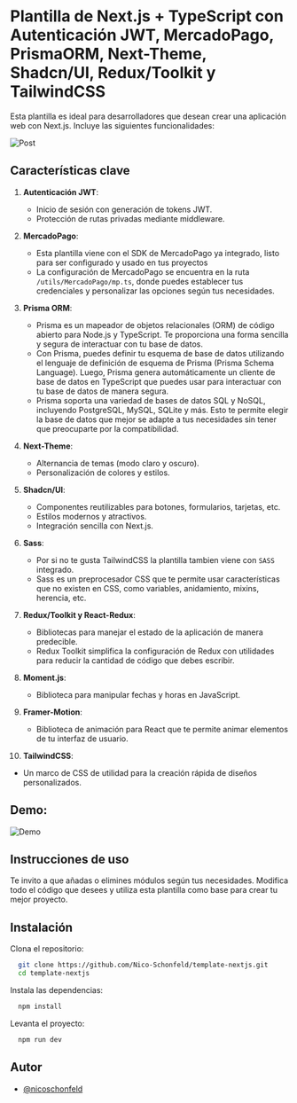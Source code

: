 # Plantilla de Next.js + TypeScript con Autenticación JWT, MercadoPago, PrismaORM, Next-Theme, Shadcn/UI, Redux/Toolkit y TailwindCSS

Esta plantilla es ideal para desarrolladores que desean crear una aplicación web con Next.js. Incluye las siguientes funcionalidades:

![Post](https://template-nextjs-v1.vercel.app/assets/photos/photo-template-nextjs.png)

## Características clave

1. **Autenticación JWT**:

   - Inicio de sesión con generación de tokens JWT.
   - Protección de rutas privadas mediante middleware.

2. **MercadoPago**:

   - Esta plantilla viene con el SDK de MercadoPago ya integrado, listo para ser configurado y usado en tus proyectos
   - La configuración de MercadoPago se encuentra en la ruta `/utils/MercadoPago/mp.ts`, donde puedes establecer tus credenciales y personalizar las opciones según tus necesidades.

3. **Prisma ORM**:

   - Prisma es un mapeador de objetos relacionales (ORM) de código abierto para Node.js y TypeScript. Te proporciona una forma sencilla y segura de interactuar con tu base de datos.
   - Con Prisma, puedes definir tu esquema de base de datos utilizando el lenguaje de definición de esquema de Prisma (Prisma Schema Language). Luego, Prisma genera automáticamente un cliente de base de datos en TypeScript que puedes usar para interactuar con tu base de datos de manera segura.
   - Prisma soporta una variedad de bases de datos SQL y NoSQL, incluyendo PostgreSQL, MySQL, SQLite y más. Esto te permite elegir la base de datos que mejor se adapte a tus necesidades sin tener que preocuparte por la compatibilidad.

4. **Next-Theme**:

   - Alternancia de temas (modo claro y oscuro).
   - Personalización de colores y estilos.

5. **Shadcn/UI**:

   - Componentes reutilizables para botones, formularios, tarjetas, etc.
   - Estilos modernos y atractivos.
   - Integración sencilla con Next.js.

6. **Sass**:

   - Por si no te gusta TailwindCSS la plantilla tambien viene con `SASS` integrado.
   - Sass es un preprocesador CSS que te permite usar características que no existen en CSS, como variables, anidamiento, mixins, herencia, etc.

7. **Redux/Toolkit y React-Redux**:

   - Bibliotecas para manejar el estado de la aplicación de manera predecible.
   - Redux Toolkit simplifica la configuración de Redux con utilidades para reducir la cantidad de código que debes escribir.

8. **Moment.js**:

   - Biblioteca para manipular fechas y horas en JavaScript.

9. **Framer-Motion**:

   - Biblioteca de animación para React que te permite animar elementos de tu interfaz de usuario.

10. **TailwindCSS**:

- Un marco de CSS de utilidad para la creación rápida de diseños personalizados.

## Demo:

![Demo](https://template-nextjs-v1.vercel.app/assets/photos/demo-next-white.png)

## Instrucciones de uso

Te invito a que añadas o elimines módulos según tus necesidades. Modifica todo el código que desees y utiliza esta plantilla como base para crear tu mejor proyecto.

## Instalación

Clona el repositorio:

```bash
  git clone https://github.com/Nico-Schonfeld/template-nextjs.git
  cd template-nextjs
```

Instala las dependencias:

```bash
  npm install
```

Levanta el proyecto:

```bash
  npm run dev
```

## Autor

- [@nicoschonfeld](https://nicoschonfeld.vercel.app/)
